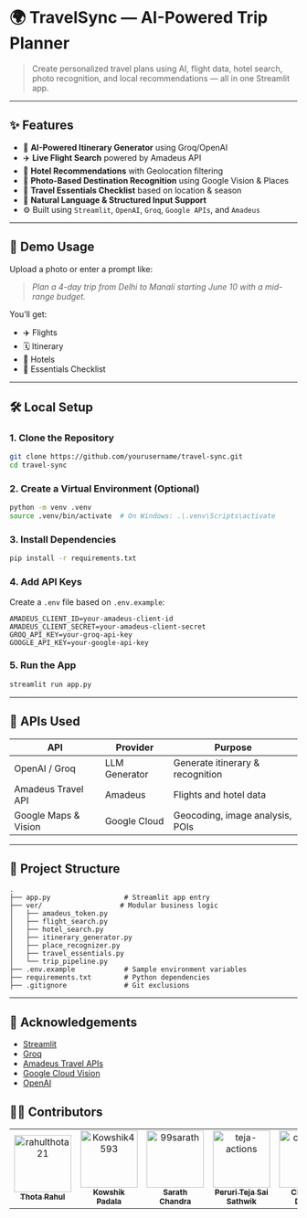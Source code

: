 # 🌍 TravelSync — AI-Powered Trip Planner

> Create personalized travel plans using AI, flight data, hotel search, photo recognition, and local recommendations — all in one Streamlit app.

---

## ✨ Features

- 🧠 **AI-Powered Itinerary Generator** using Groq/OpenAI
- ✈️ **Live Flight Search** powered by Amadeus API
- 🏨 **Hotel Recommendations** with Geolocation filtering
- 📸 **Photo-Based Destination Recognition** using Google Vision & Places
- 🧳 **Travel Essentials Checklist** based on location & season
- 💬 **Natural Language & Structured Input Support**
- ⚙️ Built using `Streamlit`, `OpenAI`, `Groq`, `Google APIs`, and `Amadeus`

---

## 🚀 Demo Usage

Upload a photo or enter a prompt like:

> *Plan a 4-day trip from Delhi to Manali starting June 10 with a mid-range budget.*

You’ll get:
- ✈️ Flights  
- 🗓️ Itinerary  
- 🏨 Hotels  
- 🧳 Essentials Checklist  

---

## 🛠️ Local Setup

### 1. Clone the Repository
```bash
git clone https://github.com/yourusername/travel-sync.git
cd travel-sync
```

### 2. Create a Virtual Environment (Optional)
```bash
python -m venv .venv
source .venv/bin/activate  # On Windows: .\.venv\Scripts\activate
```

### 3. Install Dependencies
```bash
pip install -r requirements.txt
```

### 4. Add API Keys

Create a `.env` file based on `.env.example`:

```env
AMADEUS_CLIENT_ID=your-amadeus-client-id
AMADEUS_CLIENT_SECRET=your-amadeus-client-secret
GROQ_API_KEY=your-groq-api-key
GOOGLE_API_KEY=your-google-api-key
```

### 5. Run the App
```bash
streamlit run app.py
```

---

## 🔐 APIs Used

| API                   | Provider       | Purpose                         |
|------------------------|----------------|----------------------------------|
| OpenAI / Groq          | LLM Generator  | Generate itinerary & recognition |
| Amadeus Travel API     | Amadeus        | Flights and hotel data           |
| Google Maps & Vision   | Google Cloud   | Geocoding, image analysis, POIs  |

---

## 📂 Project Structure

```
.
├── app.py                  # Streamlit app entry
├── ver/                   # Modular business logic
│   ├── amadeus_token.py
│   ├── flight_search.py
│   ├── hotel_search.py
│   ├── itinerary_generator.py
│   ├── place_recognizer.py
│   ├── travel_essentials.py
│   └── trip_pipeline.py
├── .env.example            # Sample environment variables
├── requirements.txt        # Python dependencies
├── .gitignore              # Git exclusions
```

---

## 🙌 Acknowledgements

- [Streamlit](https://streamlit.io/)
- [Groq](https://groq.com/)
- [Amadeus Travel APIs](https://developers.amadeus.com/)
- [Google Cloud Vision](https://cloud.google.com/vision)
- [OpenAI](https://openai.com/)

## 👨‍💻 Contributors

<table>
  <tr>
    <td align="center">
      <a href="https://github.com/rahulthota21">
        <img src="https://avatars.githubusercontent.com/rahulthota21" width="100px;" alt="rahulthota21"/>
        <br /><sub><b>Thota Rahul</b></sub>
      </a>
    </td>
    <td align="center">
      <a href="https://github.com/Kowshik4593">
        <img src="https://avatars.githubusercontent.com/Kowshik4593" width="100px;" alt="Kowshik4593"/>
        <br /><sub><b>Kowshik Padala</b></sub>
      </a>
    </td>
    <td align="center">
      <a href="https://github.com/99sarath">
        <img src="https://avatars.githubusercontent.com/99sarath" width="100px;" alt="99sarath"/>
        <br /><sub><b>Sarath Chandra</b></sub>
      </a>
    </td>
    <td align="center">
      <a href="https://github.com/teja-actions">
        <img src="https://avatars.githubusercontent.com/teja-actions" width="100px;" alt="teja-actions"/>
        <br /><sub><b>Peruri Teja Sai Sathwik</b></sub>
      </a>
    </td>
    <td align="center">
      <a href="https://github.com/chdvv15">
        <img src="https://avatars.githubusercontent.com/chdvv15" width="100px;" alt="chdvv15"/>
        <br /><sub><b>Chappidi Dinesh</b></sub>
      </a>
    </td>
    <td align="center">
      <img src="https://avatars.githubusercontent.com/u/0000000?v=4" width="100px;" alt="Unknown Contributor"/>
      <br /><sub><b>Chethan Kalyan</b></sub>
    </td>
  </tr>
</table>
